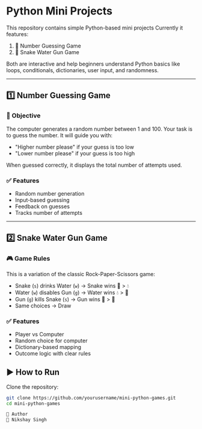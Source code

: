 # Python Mini Projects

This repository contains simple Python-based mini projects
Currently it features:
1. 🧠 Number Guessing Game
2. 🐍 Snake Water Gun Game

Both are interactive and help beginners understand Python basics like loops, conditionals, dictionaries, user input, and randomness.

---

## 1️⃣ Number Guessing Game

### 🎯 Objective
The computer generates a random number between 1 and 100. Your task is to guess the number. It will guide you with:
- "Higher number please" if your guess is too low
- "Lower number please" if your guess is too high

When guessed correctly, it displays the total number of attempts used.

### ✅ Features
- Random number generation
- Input-based guessing
- Feedback on guesses
- Tracks number of attempts

---

## 2️⃣ Snake Water Gun Game

### 🎮 Game Rules
This is a variation of the classic Rock-Paper-Scissors game:

- Snake (`s`) drinks Water (`w`) → Snake wins 🐍 > 💧  
- Water (`w`) disables Gun (`g`) → Water wins 💧 > 🔫  
- Gun (`g`) kills Snake (`s`) → Gun wins 🔫 > 🐍  
- Same choices → Draw

### ✅ Features
- Player vs Computer
- Random choice for computer
- Dictionary-based mapping
- Outcome logic with clear rules

## ▶️ How to Run

Clone the repository:
```bash
git clone https://github.com/yourusername/mini-python-games.git
cd mini-python-games

🔗 Author
👤 Nikshay Singh

